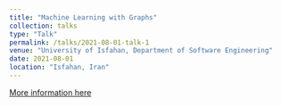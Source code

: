 ```yaml
---
title: "Machine Learning with Graphs"
collection: talks
type: "Talk"
permalink: /talks/2021-08-01-talk-1
venue: "University of Isfahan, Department of Software Engineering"
date: 2021-08-01
location: "Isfahan, Iran"
---
```


[More information here](https://www.youtube.com/watch?v=UJB3vlQzx40&t=2090s)
